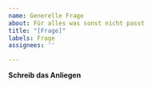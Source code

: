 ```yaml
---
name: Generelle Frage
about: Für alles was sonst nicht passt
title: "[Frage]"
labels: Frage
assignees: ''

---
```


**Schreib das Anliegen**
